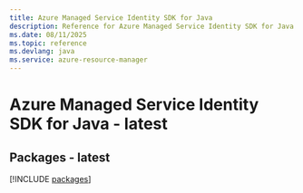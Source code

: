 ```yaml
---
title: Azure Managed Service Identity SDK for Java
description: Reference for Azure Managed Service Identity SDK for Java
ms.date: 08/11/2025
ms.topic: reference
ms.devlang: java
ms.service: azure-resource-manager
---
```

# Azure Managed Service Identity SDK for Java - latest
## Packages - latest
[!INCLUDE [packages](managed-service-identity-index.md)]